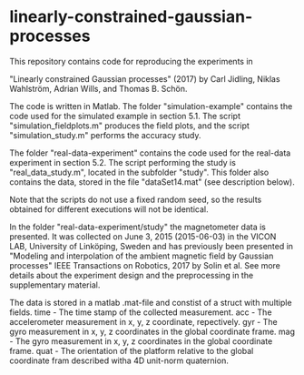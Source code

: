 # linearly-constrained-gaussian-processes

This repository contains code for reproducing the experiments in 

"Linearly constrained Gaussian processes" (2017) by Carl Jidling, Niklas Wahlström, Adrian Wills, and Thomas B. Schön.

The code is written in Matlab. The folder "simulation-example" contains the code used for the simulated example in section 5.1. The script "simulation_fieldplots.m" produces the field plots, and the script "simulation_study.m" performs the accuracy study. 

The folder "real-data-experiment" contains the code used for the real-data experiment in section 5.2. The script performing the study is "real_data_study.m", located in the subfolder "study". This folder also contains the data, stored in the file "dataSet14.mat" (see description below).

Note that the scripts do not use a fixed random seed, so the results obtained for different executions will not be identical.

In the folder "real-data-experiment/study" the magnetometer data is presented. It was collected on June 3, 2015 (2015-06-03) in the VICON LAB, University of Linköping, Sweden and has previously been presented in "Modeling and interpolation of the ambient magnetic field by Gaussian processes" IEEE Transactions on Robotics, 2017 by Solin et al.  See more details about the experiment design and the preprocessing in the supplementary material.

The data is stored in a matlab .mat-file and constist of a struct with multiple fields.
time - The time stamp of the collected measurement.
acc -  The accelerometer measurement in x, y, z coordinate, repectively.
gyr -  The gyro measurement in x, y, z coordinates in the global coordinate frame.
mag -  The gyro measurement in x, y, z coordinates in the global coordinate frame.
quat - The orientation of the platform relative to the global coordinate fram described witha 4D unit-norm quaternion.
